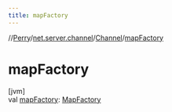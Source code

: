 ```yaml
---
title: mapFactory
---
```

//[Perry](../../../index.html)/[net.server.channel](../index.html)/[Channel](index.html)/[mapFactory](map-factory.html)



# mapFactory



[jvm]\
val [mapFactory](map-factory.html): [MapFactory](../../server.maps/-map-factory/index.html)




